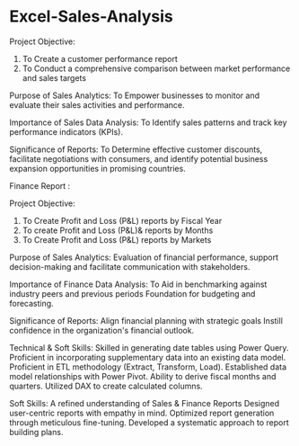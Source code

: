 # Excel-Sales-Analysis

Project Objective:

1. To Create a customer performance report
2. To Conduct a comprehensive comparison between market performance and sales targets
   
Purpose of Sales Analytics: 
To Empower businesses to monitor and evaluate their sales activities and performance.

Importance of Sales Data Analysis: 
To Identify sales patterns and track key performance indicators (KPIs).

Significance of Reports:
To Determine effective customer discounts, facilitate negotiations with consumers, and identify potential business expansion opportunities in promising countries.

Finance Report :

Project Objective:

1. To Create Profit and Loss (P&L) reports by Fiscal Year
2. To create Profit and Loss (P&L)& reports by Months
3. To Create Profit and Loss (P&L) reports by Markets

Purpose of Sales Analytics: 
Evaluation of financial performance, support decision-making and facilitate communication with stakeholders.

Importance of Finance Data Analysis:
To Aid in benchmarking against industry peers and previous periods Foundation for budgeting and forecasting.

Significance of Reports:
Align financial planning with strategic goals Instill confidence in the organization's financial outlook.

Technical & Soft Skills:
 Skilled in generating date tables using Power Query.
 Proficient in incorporating supplementary data into an existing data model.
 Proficient in ETL methodology (Extract, Transform, Load).
 Established data model relationships with Power Pivot.
 Ability to derive fiscal months and quarters.
 Utilized DAX to create calculated columns.
 
Soft Skills:
 A refined understanding of Sales & Finance Reports
 Designed user-centric reports with empathy in mind.
 Optimized report generation through meticulous fine-tuning.
 Developed a systematic approach to report building plans.
